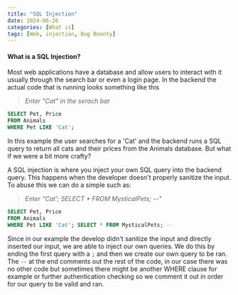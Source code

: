```yaml
---
title: "SQL Injection"
date: 2024-06-26
categories: [What is]
tags: [Web, injection, Bug Bounty]
---
```


#### What is a SQL Injection?
Most web applications have a database and allow users to interact with it usually through the search bar or even a login page. In the backend the actual code that is running looks something like this

> _Enter "Cat" in the serach bar_

```sql
SELECT Pet, Price
FROM Animals
WHERE Pet LIKE 'Cat';
```

In this example the user searches for a 'Cat' and the backend runs a SQL query to return all cats and their prices from the Animals database. But what if we were a bit more crafty?

A SQL injection is where you inject your own SQL query into the backend query. This happens when the developer doesn't properly sanitize the input. To abuse this we can do a simple such as:

> _Enter "Cat'; SELECT * FROM MysticalPets; --"_

```sql
SELECT Pet, Price
FROM Animals
WHERE Pet LIKE 'Cat'; SELECT * FROM MysticalPets; --
```

Since in our example the develop didn't sanitize the input and directly inserted our input, we are able to inject our own queries. We do this by ending the first query with a `;` and then we create our own query to be ran. The `--` at the end comments out the rest of the code, in our case there was no other code but sometimes there might be another WHERE clause for example or further authentication checking so we comment it out in order for our query to be valid and ran.